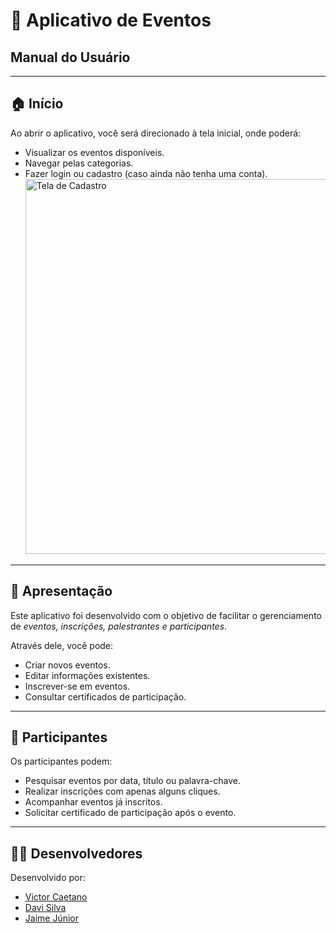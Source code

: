 # 📱 Aplicativo de Eventos  
## Manual do Usuário

---

## 🏠 Início

Ao abrir o aplicativo, você será direcionado à tela inicial, onde poderá:

- Visualizar os eventos disponíveis.
- Navegar pelas categorias.
- Fazer login ou cadastro (caso ainda não tenha uma conta).
  <img src="code/Eventos/img/teladecadastrologin.png" alt="Tela de Cadastro" width="600"/>

---

## 🎯 Apresentação

Este aplicativo foi desenvolvido com o objetivo de facilitar o gerenciamento de *eventos, inscrições, palestrantes e participantes*.

Através dele, você pode:

- Criar novos eventos.
- Editar informações existentes.
- Inscrever-se em eventos.
- Consultar certificados de participação.

---

## 👥 Participantes

Os participantes podem:

- Pesquisar eventos por data, título ou palavra-chave.
- Realizar inscrições com apenas alguns cliques.
- Acompanhar eventos já inscritos.
- Solicitar certificado de participação após o evento.

---

## 👨‍💻 Desenvolvedores

Desenvolvido por:

- [Victor Caetano](https://github.com/victorcaetano2025)  
- [Davi Silva](https://github.com/davs22)
- [Jaime Júnior](https://github.com/okanjota)
